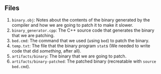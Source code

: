 #

## Files

1. `binary.obj`: Notes about the contents of the binary generated by the compiler and how we are going to patch it to make it slower.
2. `binary_generator.cpp`: The C++ source code that generates the binary that we are patching.
3. `bed.cmd`: The command that we used (using `bed`) to patch the binary.
4. `temp.txt`: The file that the binary program `stat`s (We needed to write code that did *something*, after all).
5. `artifacts/binary`: The binary that we are going to patch.
6. `artifacts/binary-patched`: The patched binary (recreatable with `source bed.cmd`).
